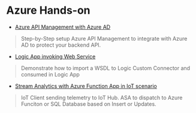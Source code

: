 Azure Hands-on
==============
- [Azure API Management with Azure AD](/apim-aad/readme.md)
>   Step-by-Step setup Azure API Management to integrate with Azure AD to protect your backend API.

- [Logic App invoking Web Service](/logic-app-web-service/readme.md)
>   Demonstrate how to import a WSDL to Logic Custom Connector and consumed in Logic App

- [Stream Analytics with Azure Function App in IoT scenario](/iothub-asa-azfunc-sql/readme.md)
>   IoT Client sending telemetry to IoT Hub. ASA to dispatch to Azure Funciton or SQL Database based on Insert or Updates.